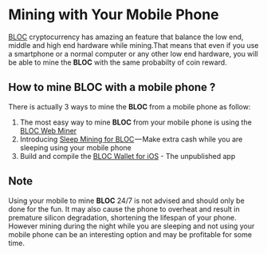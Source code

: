 # **Mining with Your Mobile Phone**

[BLOC](https://bloc.money) cryptocurrency has amazing an feature that balance the low end, middle and high end hardware while mining.That means that even if you use a smartphone or a normal computer or any other low end hardware, you will be able to mine the **BLOC** with the same probabilty of coin reward.

## **How to mine BLOC with a mobile phone ?**

There is actually 3 ways to mine the **BLOC** from a mobile phone as follow:

1. The most easy way to mine **BLOC** from your mobile phone is using the [BLOC Web Miner](../bloc-in-browser-javascript-web-miner.md)
2. Introducing [Sleep Mining for BLOC](../mobile-mining/Sleep-Mining.md) — Make extra cash while you are sleeping using your mobile phone
3. Build and compile the [BLOC Wallet for iOS](../mobile-mining/Mining-with-BLOC-Wallet-iOS.md) - The unpublished app

## **Note**

Using your mobile to mine **BLOC** 24/7 is not advised and should only be done for the fun. It may also cause the phone to overheat and result in premature silicon degradation, shortening the lifespan of your phone. However mining during the night while you are sleeping and not using your mobile phone can be an interesting option and may be profitable for some time.